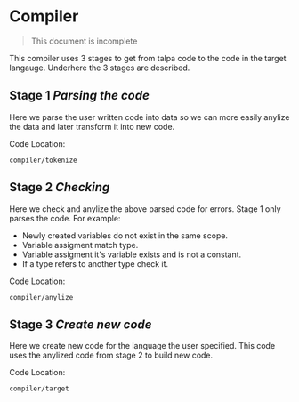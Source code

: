 # Compiler

> This document is incomplete

This compiler uses 3 stages to get from talpa code to the code in the target langauge.
Underhere the 3 stages are described.

## Stage 1 *Parsing the code*

Here we parse the user written code into data so we can more easily anylize the data and later transform it into new code.

Code Location:
```
compiler/tokenize
```

## Stage 2 *Checking*

Here we check and anylize the above parsed code for errors.
Stage 1 only parses the code.
For example:
- Newly created variables do not exist in the same scope.
- Variable assigment match type.
- Variable assigment it's variable exists and is not a constant.
- If a type refers to another type check it.

Code Location:
```
compiler/anylize
```

## Stage 3 *Create new code*

Here we create new code for the language the user specified.
This code uses the anylized code from stage 2 to build new code.

Code Location:
```
compiler/target
```
